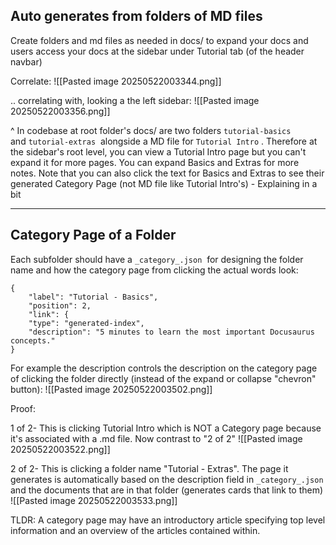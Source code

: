 ## Auto generates from folders of MD files

Create folders and md files as needed in docs/ to expand your docs and users access your docs at the sidebar under Tutorial tab (of the header navbar)

Correlate:
![[Pasted image 20250522003344.png]]

.. correlating with, looking a the left sidebar:
![[Pasted image 20250522003356.png]]

^ In codebase at root folder's docs/ are two folders `tutorial-basics`  and `tutorial-extras`  alongside a MD file for `Tutorial Intro` . Therefore at the sidebar's root level, you can view a Tutorial Intro page but you can't expand it for more pages. You can expand Basics and Extras for more notes. Note that you can also click the text for Basics and Extras to see their generated Category Page (not MD file like Tutorial Intro's) - Explaining in a bit

---

## Category Page of a Folder

Each subfolder should have a `_category_.json`  for designing the folder name and how the category page from clicking the actual words look:  
```
{
	"label": "Tutorial - Basics",
	"position": 2,
	"link": {
	"type": "generated-index",
	"description": "5 minutes to learn the most important Docusaurus concepts."
}
```

For example the description controls the description on the category page of clicking the folder directly (instead of the expand or collapse "chevron" button):
![[Pasted image 20250522003502.png]]

Proof:

1 of 2- This is clicking Tutorial Intro which is NOT a Category page because it's associated with a .md file. Now contrast to "2 of 2"
![[Pasted image 20250522003522.png]]

2 of 2- This is clicking a folder name "Tutorial - Extras". The page it generates is automatically based on the description field in `_category_.json` and the documents that are in that folder (generates cards that link to them)
![[Pasted image 20250522003533.png]]

TLDR: A category page may have an introductory article specifying top level information and an overview of the articles contained within.